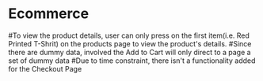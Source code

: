 # Ecommerce
#To view the product details, user can only press on the first item(i.e. Red Printed T-Shrit) on the products page to view the product's details.
#Since there are dummy data, involved the Add to Cart will only direct to a page a set of dummy data
#Due to time constraint, there isn't a functionality added for the Checkout Page
